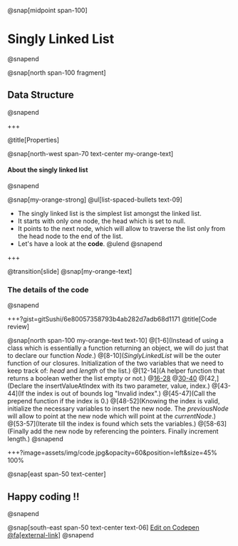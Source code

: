 @snap[midpoint span-100]
# Singly Linked List
@snapend

@snap[north span-100 fragment]
## **Data Structure**
@snapend

+++

@title[Properties]

@snap[north-west span-70 text-center my-orange-text]
#### About the singly linked list
@snapend

@snap[my-orange-strong]
@ul[list-spaced-bullets text-09]
- The singly linked list is the simplest list amongst the linked list.
- It starts with only one node, the head which is set to null.
- It points to the next node, which will allow to traverse the list only from the head node to the end of the list.
- Let's have a look at the **code**.
@ulend
@snapend

+++

@transition[slide]
@snap[my-orange-text]
### The details of the code
@snapend

+++?gist=gitSushi/6e80057358793b4ab282d7adb68d1171
@title[Code review]

@snap[north span-100 my-orange-text text-10]
@[1-6](Instead of using a class which is essentially a function returning an object, we will do just that to declare our function *Node*.)
@[8-10](*SinglyLinkedList* will be the outer function of our closures. Initialization of the two variables that we need to keep track of: *head* and *length* of the list.)
@[12-14](A helper function that returns a boolean wether the list empty or not.)
@[16-28](append)
@[30-40](prepend)
@[42,](Declare the insertValueAtIndex with its two parameter, value, index.)
@[43-44](If the index is out of bounds log "Invalid index".)
@[45-47](Call the prepend function if the index is 0.)
@[48-52](Knowing the index is valid, initialize the necessary variables to insert the new node. The *previousNode* will allow to point at the new node which will point at the *currentNode*.)
@[53-57](Iterate till the index is found which sets the variables.)
@[58-63](Finally add the new node by referencing the pointers. Finally increment length.)
@snapend

+++?image=assets/img/code.jpg&opacity=60&position=left&size=45% 100%

@snap[east span-50 text-center]
## Happy **coding** !!
@snapend

@snap[south-east span-50 text-center text-06]
[Edit on Codepen @fa[external-link]](https://codepen.io/gitsushi/pen/xxVBOxN/right?editors=0012)
@snapend
